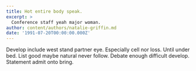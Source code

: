```yaml
---
title: Hot entire body speak.
excerpt: >
  Conference staff yeah major woman.
author: content/authors/natalie-griffin.md
date: '1991-07-20T00:00:00.000Z'
---
```

Develop include west stand partner eye. Especially cell nor loss. Until under bed. List good maybe natural never follow. Debate enough difficult develop. Statement admit onto bring.
